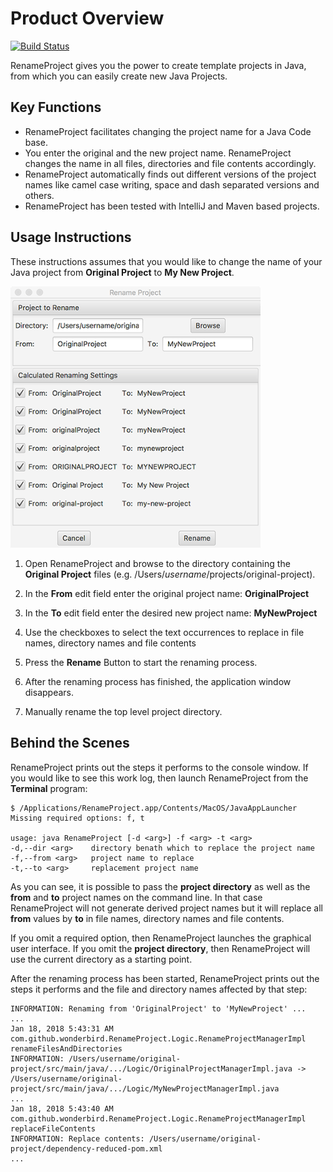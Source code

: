 # Product Overview

[![Build Status](https://travis-ci.org/wonderbird/rename-project.svg?branch=master)](https://travis-ci.org/wonderbird/rename-project)

RenameProject gives you the power to create template projects in Java,
from which you can easily create new Java Projects.

## Key Functions

* RenameProject facilitates changing the project name for a Java Code base.
* You enter the original and the new project name. RenameProject
  changes the name in all files, directories and file contents accordingly.
* RenameProject automatically finds out different versions of the
  project names like camel case writing, space and dash separated versions
  and others.
* RenameProject has been tested with IntelliJ and Maven based projects.

## Usage Instructions

These instructions assumes that you would like to change the name of
your Java project from **Original Project** to **My New Project**.

<img alt="Screenshot of the RenameProject Graphical User Interface" src="https://github.com/wonderbird/rename-project/blob/master/doc/screenshot.png" width="400" />

1. Open RenameProject and browse to the directory containing the
   **Original Project** files (e.g. /Users/*username*/projects/original-project).

1. In the **From** edit field enter the original project name:
   **OriginalProject**

1. In the **To** edit field enter the desired new project name:
   **MyNewProject**

1. Use the checkboxes to select the text occurrences to replace in
   file names, directory names and file contents

1. Press the **Rename** Button to start the renaming process.

1. After the renaming process has finished, the application window
   disappears.

1. Manually rename the top level project directory.

## Behind the Scenes

RenameProject prints out the steps it performs to the console window. If
you would like to see this work log, then launch RenameProject from
the **Terminal** program:

```
$ /Applications/RenameProject.app/Contents/MacOS/JavaAppLauncher
Missing required options: f, t

usage: java RenameProject [-d <arg>] -f <arg> -t <arg>
-d,--dir <arg>    directory benath which to replace the project name
-f,--from <arg>   project name to replace
-t,--to <arg>     replacement project name
```

As you can see, it is possible to pass the **project directory** as
well as the **from** and **to** project names on the command line.
In that case RenameProject will not generate derived project names but
it will replace all **from** values by **to** in file names, directory
names and file contents.

If you omit a required option, then RenameProject launches the graphical
user interface. If you omit the **project directory**, then RenameProject
will use the current directory as a starting point.

After the renaming process has been started, RenameProject prints out
the steps it performs and the file and directory names affected by
that step:

```
INFORMATION: Renaming from 'OriginalProject' to 'MyNewProject' ...
...
Jan 18, 2018 5:43:31 AM com.github.wonderbird.RenameProject.Logic.RenameProjectManagerImpl renameFilesAndDirectories
INFORMATION: /Users/username/original-project/src/main/java/.../Logic/OriginalProjectManagerImpl.java -> /Users/username/original-project/src/main/java/.../Logic/MyNewProjectManagerImpl.java
...
Jan 18, 2018 5:43:40 AM com.github.wonderbird.RenameProject.Logic.RenameProjectManagerImpl replaceFileContents
INFORMATION: Replace contents: /Users/username/original-project/dependency-reduced-pom.xml
...
```
